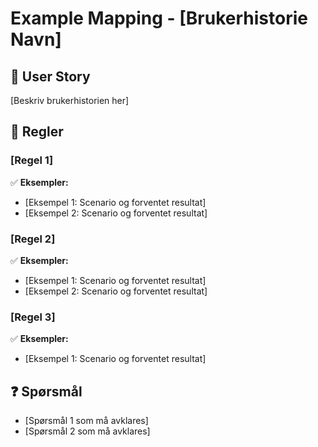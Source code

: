# Example Mapping - [Brukerhistorie Navn]

## 📝 User Story
[Beskriv brukerhistorien her]

## 📏 Regler

### [Regel 1]
✅ **Eksempler:**
- [Eksempel 1: Scenario og forventet resultat]
- [Eksempel 2: Scenario og forventet resultat]

### [Regel 2]
✅ **Eksempler:**
- [Eksempel 1: Scenario og forventet resultat]
- [Eksempel 2: Scenario og forventet resultat]

### [Regel 3]
✅ **Eksempler:**
- [Eksempel 1: Scenario og forventet resultat]

## ❓ Spørsmål
- [Spørsmål 1 som må avklares]
- [Spørsmål 2 som må avklares]